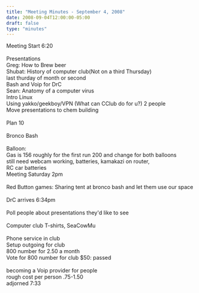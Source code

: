```yaml
---
title: "Meeting Minutes - September 4, 2008"
date: 2008-09-04T12:00:00-05:00
draft: false
type: "minutes"
---
```


Meeting Start 6:20<br />
<br />
Presentations<br />
Greg: How to Brew beer<br />
Shubat: History of computer club(Not on a third Thursday)<br />
last thurday of month or second<br />
Bash and Voip for DrC<br />
Sean: Anatomy of a computer virus<br />
Intro Linux<br />
Using yakko/geekboy/VPN (What can CClub do for u?) 2 people<br />
Move presentations to chem building<br />
<br />
Plan 10<br />
<br />
Bronco Bash<br />
<br />
Balloon:<br />
Gas is 156 roughly for the first run 200 and change for both balloons<br />
still need webcam working, batteries, kamakazi on router,<br />
RC car batteries<br />
Meeting Saturday 2pm<br />
<br />
Red Button games: Sharing tent at bronco bash and let them use our space<br />
<br />
DrC arrives 6:34pm<br />
<br />
Poll people about presentations they'd like to see<br />
<br />
Computer club T-shirts, SeaCowMu<br />
<br />
Phone service in club<br />
Setup outgoing for club<br />
800 number for 2.50 a month<br />
Vote for 800 number for club $50: passed<br />
<br />
becoming a Voip provider for people<br />
rough cost per person .75-1.50<br />
adjorned 7:33